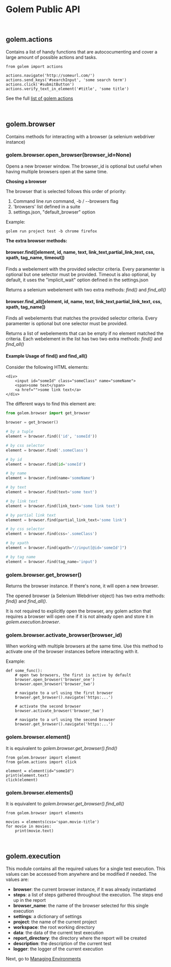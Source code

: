 Golem Public API
==================================================

<br>

## golem.actions

Contains a list of handy functions that are autococumenting and cover a large amount of possible actions and tasks. 


```
from golem import actions

actions.navigate('http://someurl.com/')
actions.send_keys('#searchInput', 'some search term')
actions.click('#submitButton')
actions.verify_text_in_element('#title', 'some title')

```

See the full [list of golem actions](golem-actions.html)

<br>

## golem.browser

Contains methods for interacting with a browser (a selenium webdriver instance)


### golem.browser.**open_browser(browser_id=None)**

Opens a new browser window. The browser_id is optional but useful when having multiple browsers open at the same time.

**Chosing a browser**

The browser that is selected follows this order of priority:

1. Command line *run* command, -b / --browsers flag
2. 'browsers' list defined in a suite
3. settings.json, "default_browser" option

Example:

```
golem run project test -b chrome firefox
```


**The extra browser methods:**

#### browser.**find**([element, id, name, text, link_text,partial_link_text, css, xpath, tag_name, timeout])

Finds a webelement with the provided selector criteria. Every paramenter is optional but one selector must be provided. Timeout is also optional, by default, it uses the "implicit_wait" option defined in the settings.json

Returns a selenium webelement with two extra methods: *find()* and *find_all()*

#### browser.**find_all**([element, id, name, text, link_text,partial_link_text, css, xpath, tag_name])

Finds all webelements that matches the provided selector criteria. Every paramenter is optional but one selector must be provided. 

Returns a list of webelements that can be empty if no element matched the criteria. Each webelement in the list has two two extra methods: *find()* and *find_all()*



#### Example Usage of find() and find_all()

Consider the following HTML elements:

```
<div>
    <input id="someId" class="someClass" name="someName">
    <span>some text</span>
    <a href="">some link text</a>
</div>
```

The different ways to find this element are:

```python
from golem.browser import get_browser

browser = get_browser()

# by a tuple
element = browser.find(('id', 'someId'))

# by css selector
element = browser.find('.someClass')

# by id
element = browser.find(id='someId')

# by name
element = browser.find(name='someName')

# by text
element = browser.find(text='some text')

# by link text
element = browser.find(link_text='some link text')

# by partial link text
element = browser.find(partial_link_text='some link')

# by css selector
element = browser.find(css='.someClass')

# by xpath
element = browser.find(xpath="//input[@id='someId']")

# by tag name
element = browser.find(tag_name='input')
```


### golem.browser.**get_browser()**

Returns the browser instance. If there's none, it will open a new browser. 

The opened browser (a Selenium Webdriver object) has two extra methods: *find()* and *find_all()*. 

It is not required to explicitly open the browser, any golem action that requires a browser will open one if it is not already open and store it in *golem.execution.browser*.


### golem.browser.**activate_browser(browser_id)**

When working with multiple browsers at the same time. Use this method to activate one of the browser instances before interacting with it.

Example:

```
def some_func():
    # open two browsers, the first is active by default
    browser.open_browser('browser_one')
    browser.open_browser('browser_two')
    
    # navigate to a url using the first browser
    browser.get_browser().navigate('https:...')
    
    # activate the second browser 
    browser.activate_browser('browser_two')
    
    # navigate to a url using the second browser
    browser.get_browser().navigate('https:...')
``` 


### golem.browser.**element()**

It is equivalent to *golem.browser.get_browser().find()*

```
from golem.browser import element
from golem.actions import click

element = element(id="someId")
print(element.text)
click(element)
```

### golem.browser.**elements()**

It is equivalent to *golem.browser.get_browser().find_all()*

```
from golem.browser import elements

movies = elements(css='span.movie-title')
for movie in movies:
    print(movie.text)
```

<br>

## golem.execution

This module contains all the required values for a single test execution. This values can be accessed from anywhere and be modified if needed.
The values are:


- **browser**: the current browser instance, if it was already instantiated
- **steps**: a list of steps gathered throughout the execution. The steps end up in the report
- **browser_name**: the name of the browser selected for this single execution
- **settings**: a dictionary of settings
- **project**: the name of the current project
- **workspace**: the root working directory
- **data**: the data of the current test execution
- **report_directory**: the directory where the report will be created
- **description**: the description of the current test
- **logger**: the logger of the current execution


Next, go to [Managing Environments](environments.html)